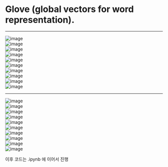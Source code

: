 # Glove (global vectors for word representation). 
---
![image](https://github.com/DUMCHPPACH/YOUNG/blob/main/img/9_6/9_6(1).jpg)  
![image](https://github.com/DUMCHPPACH/YOUNG/blob/main/img/9_6/9_6(2).jpg)  
![image](https://github.com/DUMCHPPACH/YOUNG/blob/main/img/9_6/9_6(3).jpg)  
![image](https://github.com/DUMCHPPACH/YOUNG/blob/main/img/9_6/9_6(4).jpg)  
![image](https://github.com/DUMCHPPACH/YOUNG/blob/main/img/9_6/9_6(5).jpg)  
![image](https://github.com/DUMCHPPACH/YOUNG/blob/main/img/9_6/9_6(6).jpg)  
![image](https://github.com/DUMCHPPACH/YOUNG/blob/main/img/9_6/9_6(7).jpg)  
![image](https://github.com/DUMCHPPACH/YOUNG/blob/main/img/9_6/9_6(8).jpg)  
![image](https://github.com/DUMCHPPACH/YOUNG/blob/main/img/9_6/9_6(9).jpg)  
![image](https://github.com/DUMCHPPACH/YOUNG/blob/main/img/9_6/9_6(10).jpg)  

---

![image](../img/9_6/9_6(1).jpg)  
![image](../img/9_6/9_6(2).jpg)  
![image](../img/9_6/9_6(3).jpg)  
![image](../img/9_6/9_6(4).jpg)  
![image](../img/9_6/9_6(5).jpg)  
![image](../img/9_6/9_6(6).jpg)  
![image](../img/9_6/9_6(7).jpg)  
![image](../img/9_6/9_6(8).jpg)  
![image](../img/9_6/9_6(9).jpg)  
![image](../img/9_6/9_6(10).jpg)  


이후 코드는 .ipynb 에 이어서 진행

